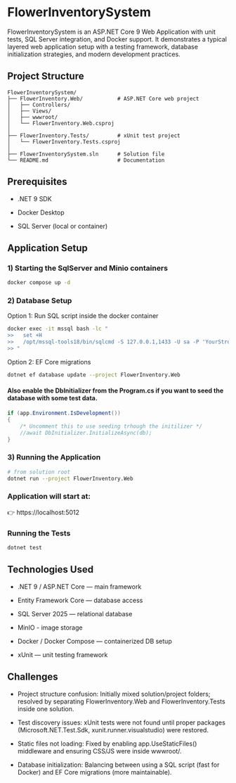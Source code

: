 
# FlowerInventorySystem

FlowerInventorySystem is an ASP.NET Core 9 Web Application with unit tests, SQL Server integration, and Docker support.
It demonstrates a typical layered web application setup with a testing framework, database initialization strategies, and modern development practices.


## Project Structure
````
FlowerInventorySystem/
├── FlowerInventory.Web/           # ASP.NET Core web project
│   ├── Controllers/
│   ├── Views/
│   ├── wwwroot/
│   └── FlowerInventory.Web.csproj
│
├── FlowerInventory.Tests/         # xUnit test project
│   └── FlowerInventory.Tests.csproj
│
├── FlowerInventorySystem.sln      # Solution file
└── README.md                      # Documentation

````
## Prerequisites

- .NET 9 SDK

- Docker Desktop

- SQL Server (local or container)

## Application Setup

### 1) Starting the SqlServer and Minio containers

````bash
docker compose up -d
````

### 2) Database Setup

Option 1: Run SQL script inside the docker container 

```` bash
docker exec -it mssql bash -lc "
>>   set +H                                                                                                                                                      
>>   /opt/mssql-tools18/bin/sqlcmd -S 127.0.0.1,1433 -U sa -P 'YourStrong!Passw0rd' -C -l 5 -b -i /sql/init.sql                                                  
>> "                                     
````

Option 2: EF Core migrations

````bash
dotnet ef database update --project FlowerInventory.Web
````

#### Also enable the DbInitializer from the Program.cs if you want to seed the database with some test data.
````csharp
if (app.Environment.IsDevelopment())
{
    /* Uncomment this to use seeding trhough the initilizer */
    //await DbInitializer.InitializeAsync(db);
}
````

### 3) Running the Application

```bash
# from solution root
dotnet run --project FlowerInventory.Web
```

### Application will start at:
👉 https://localhost:5012



### Running the Tests
````bash
dotnet test
````

## Technologies Used

- .NET 9 / ASP.NET Core — main framework

- Entity Framework Core — database access

- SQL Server 2025 — relational database

- MinIO - image storage

- Docker / Docker Compose — containerized DB setup

- xUnit — unit testing framework


## Challenges 

- Project structure confusion: Initially mixed solution/project folders; resolved by separating FlowerInventory.Web and FlowerInventory.Tests inside one solution.

- Test discovery issues: xUnit tests were not found until proper packages (Microsoft.NET.Test.Sdk, xunit.runner.visualstudio) were restored.

- Static files not loading: Fixed by enabling app.UseStaticFiles() middleware and ensuring CSS/JS were inside wwwroot/.

- Database initialization: Balancing between using a SQL script (fast for Docker) and EF Core migrations (more maintainable).


